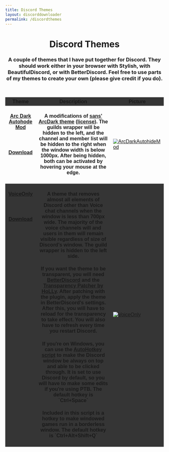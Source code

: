 ```yaml
---
title: Discord Themes
layout: discorddownloader
permalink: /discordthemes
---
```


<head>
<style>
table {
    font-family: arial, sans-serif;
    border-collapse: collapse;
    width: 100%;
}

td, th {
    border: 1px solid #000000;
    text-align: left;
    padding: 8px;
}

tr:nth-child(even) {
    background-color: #252525;
}
tr:nth-child(odd) {
	background-color: #353535;
}
</style>
</head>
<p><h1 align="center">Discord Themes</h1>
<h3 align="center">A couple of themes that I have put together for Discord. They should work either in your browser with Stylish, with BeautifulDiscord, or with BetterDiscord. Feel free to use parts of my themes to create your own (please give credit if you do).</h3><br></p>
<table>
  <tr>
    <th>Theme</th>
    <th>Description</th>
    <th>Picture</th>
  </tr>
  <tr>
    <td valign="top"><p><h4 align="center"><a href="https://raw.githubusercontent.com/simoniz0r/DiscordThemes/master/ArcDarkMods/ArcDarkAutohideMod.theme.css" target="_blank">Arc Dark Autohode Mod</a></h4><br><h4 align="center"><a href="https://raw.githubusercontent.com/simoniz0r/DiscordThemes/master/ArcDarkMods/ArcDarkAutohideMod.theme.css" download>Download</a></h4></p></td>
    <td valign="top"><h4  align="center">A modifications of <a href="https://userstyles.org/styles/127986/discord-arc-dark" target="_blank">sans' ArcDark theme</a> (<a href="https://creativecommons.org/licenses/by-nc-sa/4.0/legalcode" target="_blank">license</a>).  The guilds wrapper will be hidden to the left, and the channel and member list will be hidden to the right when the window width is below 1000px.  After being hidden, both can be activated by hovering your mouse at the edge.</h4></td>
    <td valign="center"><a href="https://github.com/simoniz0r/DiscordThemes/blob/master/ArcDarkMods/ArcDarkAutohideMod.gif" target="_blank"><img src="https://raw.githubusercontent.com/simoniz0r/DiscordThemes/master/ArcDarkMods/ArcDarkAutohideMod.gif" alt="ArcDarkAutohideMod"></a></td>
  </tr>
  <tr>
    <td valign="top"><p><h4 align="center"><a href="https://raw.githubusercontent.com/simoniz0r/DiscordThemes/master/VoiceOnly/VoiceOnly.theme.css" target="_blank">VoiceOnly</a></h4><br><h4 align="center"><a href="https://raw.githubusercontent.com/simoniz0r/DiscordThemes/master/VoiceOnly/VoiceOnly.theme.css" download>Download</a></h4></p></td>
    <td valign="top"><h4 align="center">A theme that removes almost all elements of Discord other than Voice chat channels when the window is less than 700px wide.  The majority of the voice channels will and users in them will remain visible regardless of size of Discord's window.  The guild wrapper is hidden to the left side.</h4>
<h4 align="center">If you want the theme to be transparent, you will need <a href="https://github.com/Jiiks/BetterDiscordApp" target="_blank">BetterDiscord</a> and the <a href="https://github.com/HoLLy-HaCKeR/BetterDiscord-Themes-and-Plugins/blob/master/Plugins/transparency_patcher.md" target="_blank">Transparency Patcher by HoLLy</a>.  After patching with the plugin, apply the theme in BetterDiscord's settings.  After this, you will have to reload for the transparency to take effect.  You will also have to refresh every time you restart Discord.</h4>
<h4 align="center">If you're on Windows, you can use the <a href="https://raw.githubusercontent.com/simoniz0r/DiscordThemes/master/VoiceOnly/DiscordClickthrough.ahk" download>AutoHotkey script</a> to make the Discord window be always on top and able to be clicked through.  It is set to use Discord by default, so you will have to make some edits if you're using PTB.  The default hotkey is `Ctrl+Space`</h4>
<h4 align="center">Included in this script is a hotkey to make windowed games run in a borderless window.  The default hotkey is `Ctrl+Alt+Shift+Q`</h4></td>
    <td valign="center"><a href="https://github.com/simoniz0r/DiscordThemes/blob/master/VoiceOnly/VoiceOnly.gif" target="_blank"><img src="https://raw.githubusercontent.com/simoniz0r/DiscordThemes/master/VoiceOnly/VoiceOnly.gif" alt="VoiceOnly"></a></td>
  </tr>